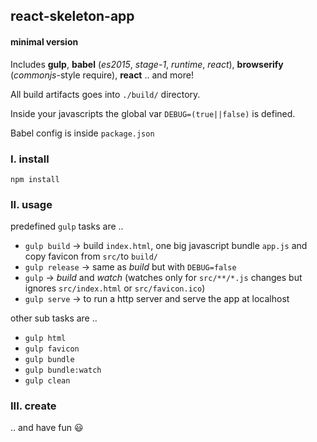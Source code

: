 ## react-skeleton-app
#### minimal version

Includes **gulp**, **babel** (_es2015_, _stage-1_, _runtime_, _react_), **browserify** (_commonjs_-style require), **react** .. and more!

All build artifacts goes into `./build/` directory.

Inside your javascripts the global var `DEBUG=(true||false)` is defined.

Babel config is inside `package.json`

### I. install

`npm install`

### II. usage

predefined `gulp` tasks are ..

- `gulp build` &rarr; build `index.html`, one big javascript bundle `app.js` and copy favicon from `src/`to `build/`
- `gulp release` &rarr; same as *build* but with `DEBUG=false`
- `gulp` &rarr; *build* and *watch* (watches only for `src/**/*.js` changes but ignores `src/index.html` or `src/favicon.ico`)
- `gulp serve` &rarr; to run a http server and serve the app at localhost

other sub tasks are ..

- `gulp html`
- `gulp favicon`
- `gulp bundle`
- `gulp bundle:watch`
- `gulp clean`

### III. create

.. and have fun :smiley:
